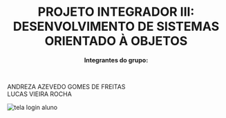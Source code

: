 <center>
  
  # PROJETO INTEGRADOR III: DESENVOLVIMENTO DE SISTEMAS ORIENTADO À OBJETOS <br>




**Integrantes do grupo:**  

</center>

<br>

ANDREZA AZEVEDO GOMES DE FREITAS  
LUCAS VIEIRA ROCHA

![tela login aluno](https://github.com/andreza1freitas/teste1/blob/main/Tela-Login-Aluno.png)



